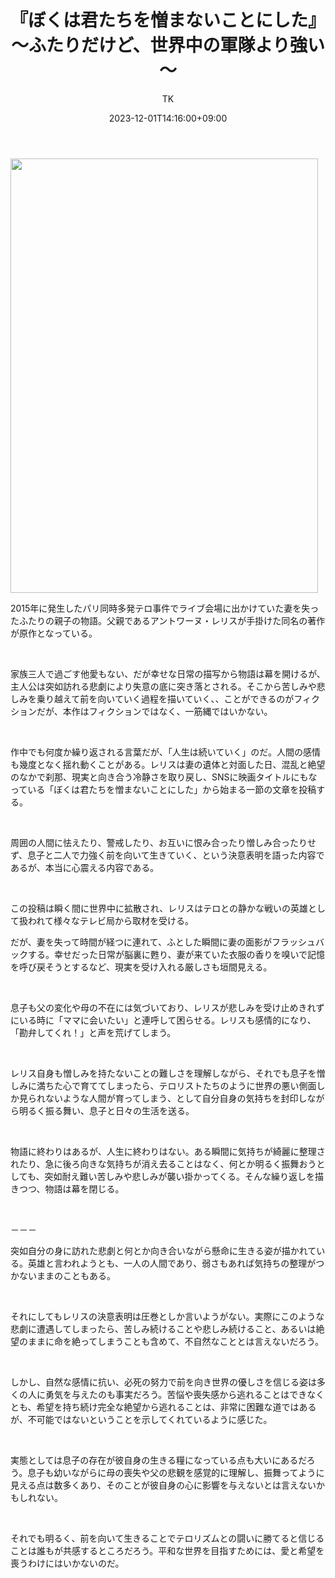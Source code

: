 ﻿---
layout: post

title: 『ぼくは君たちを憎まないことにした』～ふたりだけど、世界中の軍隊より強い～
author: TK
date: 2023-12-01T14:16:00+09:00
comments: true
categories: Movie
---




<p><img alt="" height="695" src="https://cinemarche.net/wp-content/uploads/2023/09/640-20.jpg" width="492" /></p>

<p>2015年に発生したパリ同時多発テロ事件でライブ会場に出かけていた妻を失ったふたりの親子の物語。父親であるアントワーヌ・レリスが手掛けた同名の著作が原作となっている。</p>

<p>&nbsp;</p>

<p>家族三人で過ごす他愛もない、だが幸せな日常の描写から物語は幕を開けるが、主人公は突如訪れる悲劇により失意の底に突き落とされる。そこから苦しみや悲しみを乗り越えて前を向いていく過程を描いていく、、ことができるのがフィクションだが、本作はフィクションではなく、一筋縄ではいかない。</p>

<p>&nbsp;</p>

<p>作中でも何度か繰り返される言葉だが、「人生は続いていく」のだ。人間の感情も幾度となく揺れ動くことがある。レリスは妻の遺体と対面した日、混乱と絶望のなかで刹那、現実と向き合う冷静さを取り戻し、SNSに映画タイトルにもなっている「ぼくは君たちを憎まないことにした」から始まる一節の文章を投稿する。</p>

<p>&nbsp;</p>

<p>周囲の人間に怯えたり、警戒したり、お互いに恨み合ったり憎しみ合ったりせず、息子と二人で力強く前を向いて生きていく、という決意表明を語った内容であるが、本当に心震える内容である。</p>

<p>&nbsp;</p>

<p>この投稿は瞬く間に世界中に拡散され、レリスはテロとの静かな戦いの英雄として扱われて様々なテレビ局から取材を受ける。</p>

<p>だが、妻を失って時間が経つに連れて、ふとした瞬間に妻の面影がフラッシュバックする。幸せだった日常が脳裏に甦り、妻が来ていた衣服の香りを嗅いで記憶を呼び戻そうとするなど、現実を受け入れる厳しさも垣間見える。</p>

<p>&nbsp;</p>

<p>息子も父の変化や母の不在には気づいており、レリスが悲しみを受け止めきれずにいる時に「ママに会いたい」と連呼して困らせる。レリスも感情的になり、「勘弁してくれ！」と声を荒げてしまう。</p>

<p>&nbsp;</p>

<p>レリス自身も憎しみを持たないことの難しさを理解しながら、それでも息子を憎しみに満ちた心で育ててしまったら、テロリストたちのように世界の悪い側面しか見られないような人間が育ってしまう、として自分自身の気持ちを封印しながら明るく振る舞い、息子と日々の生活を送る。</p>

<p>&nbsp;</p>

<p>物語に終わりはあるが、人生に終わりはない。ある瞬間に気持ちが綺麗に整理されたり、急に後ろ向きな気持ちが消え去ることはなく、何とか明るく振舞おうとしても、突如耐え難い苦しみや悲しみが襲い掛かってくる。そんな繰り返しを描きつつ、物語は幕を閉じる。</p>

<p>&nbsp;</p>

<p>－－－</p>

<p>突如自分の身に訪れた悲劇と何とか向き合いながら懸命に生きる姿が描かれている。英雄と言われようとも、一人の人間であり、弱さもあれば気持ちの整理がつかないままのこともある。</p>

<p>&nbsp;</p>

<p>それにしてもレリスの決意表明は圧巻としか言いようがない。実際にこのような悲劇に遭遇してしまったら、苦しみ続けることや悲しみ続けること、あるいは絶望のままに命を絶ってしまうことも含めて、不自然なこととは言えないだろう。</p>

<p>&nbsp;</p>

<p>しかし、自然な感情に抗い、必死の努力で前を向き世界の優しさを信じる姿は多くの人に勇気を与えたのも事実だろう。苦悩や喪失感から逃れることはできなくとも、希望を持ち続け完全な絶望から逃れることは、非常に困難な道ではあるが、不可能ではないということを示してくれているように感じた。</p>

<p>&nbsp;</p>

<p>実態としては息子の存在が彼自身の生きる糧になっている点も大いにあるだろう。息子も幼いながらに母の喪失や父の悲観を感覚的に理解し、振舞ってように見える点は数多くあり、そのことが彼自身の心に影響を与えないとは言えないかもしれない。</p>

<p>&nbsp;</p>

<p>それでも明るく、前を向いて生きることでテロリズムとの闘いに勝てると信じることは誰もが共感するところだろう。平和な世界を目指すためには、愛と希望を喪うわけにはいかないのだ。</p>
